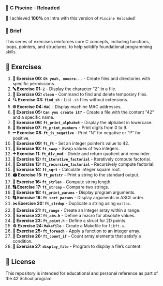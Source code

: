 
### **🚀 C Piscine - Reloaded**

🌟 I achieved **100%** on Intra with this version of `Piscine Reloaded`!

### 📘 Brief

This series of exercises reinforces core C concepts, including functions, loops, pointers, and structures, to help solidify foundational programming skills.

## 📝 Exercises

1. **📁 Exercise 00: `Oh yeah, mooore...`** - Create files and directories with specific permissions.
2. **🔤 Exercise 01: `Z`** - Display the character "Z" in a file.
3. **🧹 Exercise 02: `clean`** - Command to find and delete temporary files.
4. **🔍 Exercise 03: `find_sh`** - List `.sh` files without extensions.
5. **🌐 Exercise 04: `MAC`** - Display machine MAC addresses.
6. **📄 Exercise 05: `Can you create it?`** - Create a file with the content "42" and a specific name.
7. **🔡 Exercise 06: `ft_print_alphabet`** - Display the alphabet in lowercase.
8. **🔢 Exercise 07: `ft_print_numbers`** - Print digits from 0 to 9.
9. **➖ Exercise 08: `ft_is_negative`** - Print "N" for negative or "P" for positive.
10. **🔢 Exercise 09: `ft_ft`** - Set an integer pointer’s value to 42.
11. **🔄 Exercise 10: `ft_swap`** - Swap values of two integers.
12. **➗ Exercise 11: `ft_div_mod`** - Divide and return quotient and remainder.
13. **🔁 Exercise 12: `ft_iterative_factorial`** - Iteratively compute factorial.
14. **🔁 Exercise 13: `ft_recursive_factorial`** - Recursively compute factorial.
15. **📐 Exercise 14: `ft_sqrt`** - Calculate integer square root.
16. **🖨️ Exercise 15: `ft_putstr`** - Print a string to the standard output.
17. **📏 Exercise 16: `ft_strlen`** - Compute string length.
18. **🔠 Exercise 17: `ft_strcmp`** - Compare two strings.
19. **📝 Exercise 18: `ft_print_params`** - Display program arguments.
20. **🔠 Exercise 19: `ft_sort_params`** - Display arguments in ASCII order.
21. **✂️ Exercise 20: `ft_strdup`** - Duplicate a string using `malloc`.
22. **🔢 Exercise 21: `ft_range`** - Create an integer array within a range.
23. **📏 Exercise 22: `ft_abs.h`** - Define a macro for absolute values.
24. **📍 Exercise 23: `ft_point.h`** - Define a struct for 2D points.
25. **⚙️ Exercise 24: `Makefile`** - Create a Makefile for `libft.a`.
26. **🔄 Exercise 25: `ft_foreach`** - Apply a function to an integer array.
27. **🔢 Exercise 26: `ft_count_if`** - Count array elements that satisfy a condition.
28. **📂 Exercise 27: `display_file`** - Program to display a file’s content.

## 📜 License

This repository is intended for educational and personal reference as part of the 42 School program.

